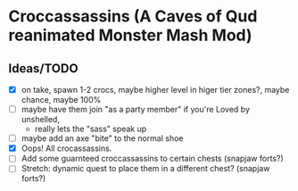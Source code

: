 # Croccassassins (A Caves of Qud reanimated Monster Mash Mod)

## Ideas/TODO
* [x] on take, spawn 1-2 crocs, maybe higher level in higer tier zones?, maybe chance, maybe 100% 
* [ ] maybe have them join "as a party member" if you're Loved by unshelled,
  * really lets the "sass" speak up
* [ ] maybe add an axe "bite" to the normal shoe
* [x] Oops! All crocassassins.
* [ ] Add some guarnteed croccassassins to certain chests (snapjaw forts?)
* [ ] Stretch: dynamic quest to place them in a different chest? (snapjaw forts?)